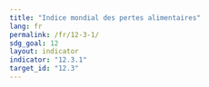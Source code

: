 ```yaml
---
title: "Indice mondial des pertes alimentaires"
lang: fr
permalink: /fr/12-3-1/
sdg_goal: 12
layout: indicator
indicator: "12.3.1"
target_id: "12.3"
---
```


